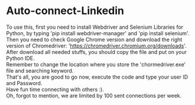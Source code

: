 # Auto-connect-Linkedin
To use this, first you need to install Webdriver and Selenium Libraries for Python, by typing 'pip install webdriver-manager' and 'pip install selenium'.  
Then you need to check Google Chrome version and download the right version of Chromedriver: 'https://chromedriver.chromium.org/downloads'.  
After download all needed stuffs, you should copy the file and put on your Python IDE.  
Remember to change the location where you store the 'chormedriver.exe' file and searching keyword.  
That's all, you are good to go now, execute the code and type your user ID and Password.   
Have fun time connecting with others :).  
Oh, forgot to mention, we are limited by 100 sent connections per week.
